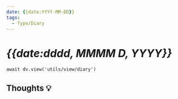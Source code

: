 ```yaml
---
date: {{date:YYYY-MM-DD}}
tags:
  - Type/Diary
---
```


# _{{date:dddd, MMMM D, YYYY}}_

```dataviewjs
await dv.view('utils/view/diary')
```

## Thoughts 💡
